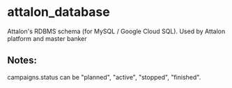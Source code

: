 attalon_database
================

Attalon's RDBMS schema (for MySQL / Google Cloud SQL). Used by Attalon platform and master banker

Notes:
------

campaigns.status can be "planned", "active", "stopped", "finished".
